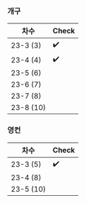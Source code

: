 
### 개구

| 차수 | Check |
| --- | --- |
| 23-3 (3) | ✔️ |
| 23-4 (4) | ✔️ | 
| 23-5 (6) |  | 
| 23-6 (7) |  | 
| 23-7 (8) |  | 
| 23-8 (10) |  | 



### 영컨
| 차수 | Check |
| --- | --- |
| 23-3 (5) | ✔️ | 
| 23-4 (8) |  | 
| 23-5 (10) |  | 
